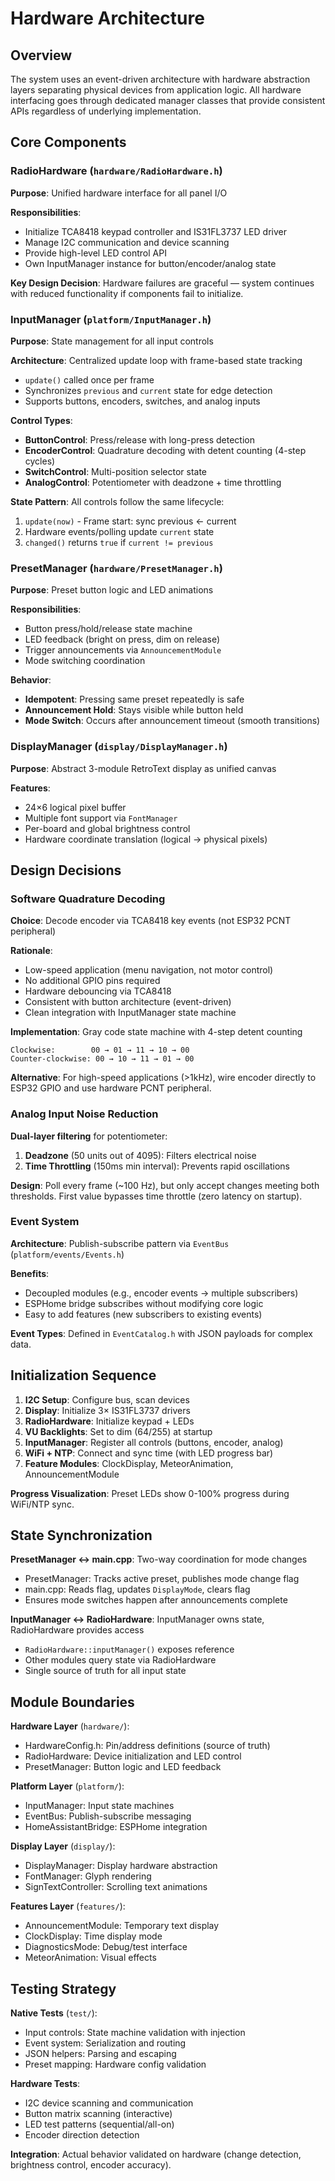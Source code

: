 # Hardware Architecture

## Overview

The system uses an event-driven architecture with hardware abstraction layers separating physical devices from application logic. All hardware interfacing goes through dedicated manager classes that provide consistent APIs regardless of underlying implementation.

## Core Components

### RadioHardware (`hardware/RadioHardware.h`)

**Purpose**: Unified hardware interface for all panel I/O

**Responsibilities**:
- Initialize TCA8418 keypad controller and IS31FL3737 LED driver
- Manage I2C communication and device scanning
- Provide high-level LED control API
- Own InputManager instance for button/encoder/analog state

**Key Design Decision**: Hardware failures are graceful — system continues with reduced functionality if components fail to initialize.

### InputManager (`platform/InputManager.h`)

**Purpose**: State management for all input controls

**Architecture**: Centralized update loop with frame-based state tracking
- `update()` called once per frame
- Synchronizes `previous` and `current` state for edge detection
- Supports buttons, encoders, switches, and analog inputs

**Control Types**:
- **ButtonControl**: Press/release with long-press detection
- **EncoderControl**: Quadrature decoding with detent counting (4-step cycles)
- **SwitchControl**: Multi-position selector state
- **AnalogControl**: Potentiometer with deadzone + time throttling

**State Pattern**: All controls follow the same lifecycle:
1. `update(now)` - Frame start: sync previous ← current
2. Hardware events/polling update `current` state
3. `changed()` returns `true` if `current != previous`

### PresetManager (`hardware/PresetManager.h`)

**Purpose**: Preset button logic and LED animations

**Responsibilities**:
- Button press/hold/release state machine
- LED feedback (bright on press, dim on release)
- Trigger announcements via `AnnouncementModule`
- Mode switching coordination

**Behavior**:
- **Idempotent**: Pressing same preset repeatedly is safe
- **Announcement Hold**: Stays visible while button held
- **Mode Switch**: Occurs after announcement timeout (smooth transitions)

### DisplayManager (`display/DisplayManager.h`)

**Purpose**: Abstract 3-module RetroText display as unified canvas

**Features**:
- 24×6 logical pixel buffer
- Multiple font support via `FontManager`
- Per-board and global brightness control
- Hardware coordinate translation (logical → physical pixels)

## Design Decisions

### Software Quadrature Decoding

**Choice**: Decode encoder via TCA8418 key events (not ESP32 PCNT peripheral)

**Rationale**:
- Low-speed application (menu navigation, not motor control)
- No additional GPIO pins required
- Hardware debouncing via TCA8418
- Consistent with button architecture (event-driven)
- Clean integration with InputManager state machine

**Implementation**: Gray code state machine with 4-step detent counting
```
Clockwise:        00 → 01 → 11 → 10 → 00
Counter-clockwise: 00 → 10 → 11 → 01 → 00
```

**Alternative**: For high-speed applications (>1kHz), wire encoder directly to ESP32 GPIO and use hardware PCNT peripheral.

### Analog Input Noise Reduction

**Dual-layer filtering** for potentiometer:
1. **Deadzone** (50 units out of 4095): Filters electrical noise
2. **Time Throttling** (150ms min interval): Prevents rapid oscillations

**Design**: Poll every frame (~100 Hz), but only accept changes meeting both thresholds. First value bypasses time throttle (zero latency on startup).

### Event System

**Architecture**: Publish-subscribe pattern via `EventBus` (`platform/events/Events.h`)

**Benefits**:
- Decoupled modules (e.g., encoder events → multiple subscribers)
- ESPHome bridge subscribes without modifying core logic
- Easy to add features (new subscribers to existing events)

**Event Types**: Defined in `EventCatalog.h` with JSON payloads for complex data.

## Initialization Sequence

1. **I2C Setup**: Configure bus, scan devices
2. **Display**: Initialize 3× IS31FL3737 drivers
3. **RadioHardware**: Initialize keypad + LEDs
4. **VU Backlights**: Set to dim (64/255) at startup
5. **InputManager**: Register all controls (buttons, encoder, analog)
6. **WiFi + NTP**: Connect and sync time (with LED progress bar)
7. **Feature Modules**: ClockDisplay, MeteorAnimation, AnnouncementModule

**Progress Visualization**: Preset LEDs show 0-100% progress during WiFi/NTP sync.

## State Synchronization

**PresetManager ↔ main.cpp**: Two-way coordination for mode changes
- PresetManager: Tracks active preset, publishes mode change flag
- main.cpp: Reads flag, updates `DisplayMode`, clears flag
- Ensures mode switches happen after announcements complete

**InputManager ↔ RadioHardware**: InputManager owns state, RadioHardware provides access
- `RadioHardware::inputManager()` exposes reference
- Other modules query state via RadioHardware
- Single source of truth for all input state

## Module Boundaries

**Hardware Layer** (`hardware/`):
- HardwareConfig.h: Pin/address definitions (source of truth)
- RadioHardware: Device initialization and LED control
- PresetManager: Button logic and LED feedback

**Platform Layer** (`platform/`):
- InputManager: Input state machines
- EventBus: Publish-subscribe messaging
- HomeAssistantBridge: ESPHome integration

**Display Layer** (`display/`):
- DisplayManager: Display hardware abstraction
- FontManager: Glyph rendering
- SignTextController: Scrolling text animations

**Features Layer** (`features/`):
- AnnouncementModule: Temporary text display
- ClockDisplay: Time display mode
- DiagnosticsMode: Debug/test interface
- MeteorAnimation: Visual effects

## Testing Strategy

**Native Tests** (`test/`):
- Input controls: State machine validation with injection
- Event system: Serialization and routing
- JSON helpers: Parsing and escaping
- Preset mapping: Hardware config validation

**Hardware Tests**:
- I2C device scanning and communication
- Button matrix scanning (interactive)
- LED test patterns (sequential/all-on)
- Encoder direction detection

**Integration**: Actual behavior validated on hardware (change detection, brightness control, encoder accuracy).

